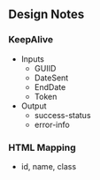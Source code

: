 ## Design Notes

### KeepAlive
 * Inputs
   * GUIID
   * DateSent
   * EndDate
   * Token
 * Output
   * success-status
   * error-info
   
 ### HTML Mapping
 * id, name, class

